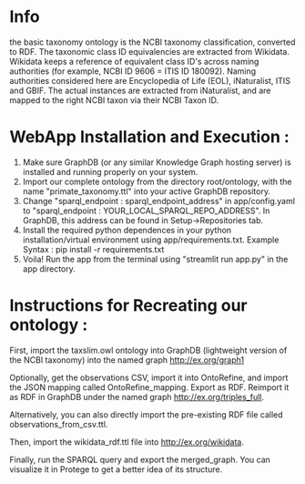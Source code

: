 
# Info
the basic taxonomy ontology is the  NCBI taxonomy classification, converted to RDF.
The taxonomic class ID equivalencies are extracted from Wikidata. Wikidata keeps a reference of equivalent class ID's across naming authorities (for example, NCBI ID 9606 = ITIS ID 180092).
Naming authorities considered here are Encyclopedia of Life (EOL), iNaturalist, ITIS and GBIF.
The actual instances are extracted from iNaturalist, and are mapped to the right NCBI taxon via their NCBI Taxon ID. 

# WebApp Installation and Execution :

1. Make sure GraphDB (or any similar Knowledge Graph hosting server) is installed and running properly on your system.
2. Import our complete ontology from the directory root/ontology, with the name "primate_taxonomy.ttl" into your active GraphDB repository.
3. Change "sparql_endpoint : sparql_endpoint_address" in app/config.yaml to "sparql_endpoint : YOUR_LOCAL_SPARQL_REPO_ADDRESS". In GraphDB, this address can be found in Setup->Repositories tab. 
4. Install the required python dependences in your python installation/virtual environment using app/requirements.txt.
Example Syntax : pip install -r requirements.txt
5. Voila! Run the app from the terminal using "streamlit run app.py" in the app directory.

# Instructions for Recreating our ontology :

First, import the taxslim.owl ontology into GraphDB (lightweight version of the NCBI taxonomy) into the named graph <http://ex.org/graph1>

Optionally, get the observations CSV, import it into OntoRefine, and import the JSON mapping called OntoRefine_mapping. Export as RDF. 
Reimport it as RDF in GraphDB under the named graph <http://ex.org/triples_full>. 

Alternatively, you can also directly import the pre-existing RDF file called observations_from_csv.ttl.

Then, import the wikidata_rdf.ttl file into <http://ex.org/wikidata>. 


Finally, run the SPARQL query and export the merged_graph. You can visualize it in Protege to get a better idea of its structure.
